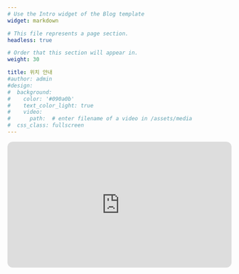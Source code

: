 ```yaml
---
# Use the Intro widget of the Blog template
widget: markdown

# This file represents a page section.
headless: true

# Order that this section will appear in.
weight: 30

title: 위치 안내
#author: admin
#design:
#  background:
#    color: '#090a0b'
#    text_color_light: true
#    video:
#      path:  # enter filename of a video in /assets/media
#  css_class: fullscreen
---
```


<div style="position:relative;padding-bottom:56.25%;height:0;overflow:hidden;border-radius:12px">
  <iframe
    src="https://www.google.com/maps/embed?pb=!1m18!1m12!1m3!1d3234.121143952101!2d127.13188817637342!3d35.846032920902374!2m3!1f0!2f0!3f0!3m2!1i1024!2i768!4f13.1!3m3!1m2!1s0x35702330dc920b9d%3A0x1d0d425396006646!2z7KCE67aB64yA7ZWZ6rWQIOqzteqzvOuMgO2VmSA37Zi46rSA!5e0!3m2!1sko!2skr!4v1760192669688!5m2!1sko!2skr"
    style="position:absolute;top:0;left:0;width:100%;height:100%;border:0"
    allowfullscreen
    loading="lazy"
    referrerpolicy="no-referrer-when-downgrade">
  </iframe>
</div>